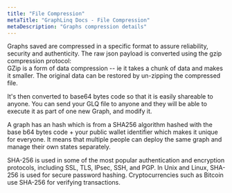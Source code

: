 ```yaml
---
title: "File Compression"
metaTitle: "GraphLinq Docs - File Compression"
metaDescription: "Graphs compression details"
---
```


Graphs saved are compressed in a specific format to assure reliability, security and authenticity.
The raw json payload is converted using the gzip compression protocol:<br/>
GZip is a form of data compression -- ie it takes a chunk of data and makes it smaller. The original data can be restored by un-zipping the compressed file.

It's then converted to base64 bytes code so that it is easily shareable to anyone.
You can send your GLQ file to anyone and they will be able to execute it as part of one new Graph, and modify it.

A graph has an hash which is from a SHA256 algorithm hashed with the base b64 bytes code + your public wallet identifier which makes it unique for everyone.
It means that multiple people can deploy the same graph and manage their own states separately.

SHA-256 is used in some of the most popular authentication and encryption protocols, including SSL, TLS, IPsec, SSH, and PGP. In Unix and Linux, SHA-256 is used for secure password hashing. Cryptocurrencies such as Bitcoin use SHA-256 for verifying transactions.